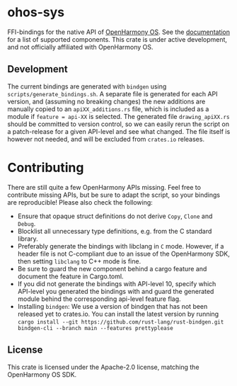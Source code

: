 # ohos-sys

FFI-bindings for the native API of [OpenHarmony OS]. See the [documentation] for a list of supported components.
This crate is under active development, and not officially affiliated with OpenHarmony OS.

## Development

The current bindings are generated with `bindgen` using `scripts/generate_bindings.sh`.
A separate file is generated for each API version, and (assuming no breaking changes) the new additions are
manually copied to an `apiXX_additions.rs` file, which is included as a module if `feature = api-XX` is selected.
The generated file `drawing_apiXX.rs` should be committed to version control, so we can easily rerun the script on a 
patch-release for a given API-level and see what changed.
The file itself is however not needed, and will be excluded from `crates.io` releases.

# Contributing

There are still quite a few OpenHarmony APIs missing. Feel free to contribute missing APIs, but be sure to adapt
the script, so your bindings are reproducible! 
Please also check the following:

- Ensure that opaque struct definitions do not derive `Copy`, `Clone` and `Debug`.
- Blocklist all unnecessary type definitions, e.g. from the C standard library.
- Preferably generate the bindings with libclang in `C` mode. However, if a header file is not C-compliant
  due to an issue of the OpenHarmony SDK, then setting `libclang` to C++ mode is fine.
- Be sure to guard the new component behind a cargo feature and document the feature in Cargo.toml.
- If you did not generate the bindings with API-level 10, specify which API-level you generated the bindings with
  and guard the generated module behind the corresponding api-level feature flag.
- Installing `bindgen`: We use a version of bindgen that has not been released yet to crates.io.
  You can install the latest version by running `cargo install --git https://github.com/rust-lang/rust-bindgen.git bindgen-cli --branch main --features prettyplease`

## License

This crate is licensed under the Apache-2.0 license, matching the OpenHarmony OS SDK.

[OpenHarmony OS]: https://docs.openharmony.cn/pages/v5.0/en/OpenHarmony-Overview.md
[documentation]: https://docs.rs/ohos-sys/latest/ohos_sys/

